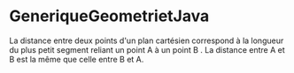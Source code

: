 # GeneriqueGeometrietJava
La distance entre deux points d'un plan cartésien correspond à la longueur du plus petit segment reliant un point A à un point B .
La distance entre A et B est la même que celle entre B et A.

